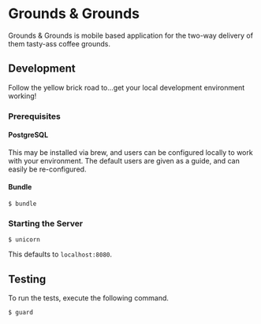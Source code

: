 # Grounds & Grounds

Grounds & Grounds is mobile based application for the two-way delivery of them tasty-ass coffee grounds.

## Development

Follow the yellow brick road to...get your local development environment working!

### Prerequisites

#### PostgreSQL

This may be installed via brew, and users can be configured locally to work with your environment. The default users are given as a guide, and can easily be re-configured.

#### Bundle

```
$ bundle
```
### Starting the Server

```
$ unicorn
```

This defaults to `localhost:8080`.

## Testing

To run the tests, execute the following command.

```
$ guard
```